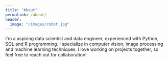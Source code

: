 ```yaml
---
title: "About"
permalink: /about/
header:
  image: "/images/robot.jpg"
---
```


I'm a aspiring data scientist and data engineer, experienced with Python, SQL and R programming. I specialize in computer vision, image processing and machine learning techniques. I love working on projects together, so feel free to reach out for collaboration!  